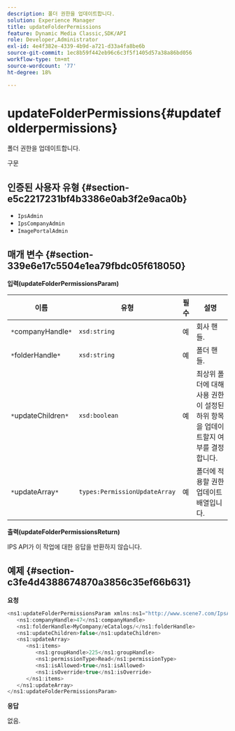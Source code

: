 ```yaml
---
description: 폴더 권한을 업데이트합니다.
solution: Experience Manager
title: updateFolderPermissions
feature: Dynamic Media Classic,SDK/API
role: Developer,Administrator
exl-id: 4e4f382e-4339-4b9d-a721-d33a4fa8be6b
source-git-commit: 1ec8b59f442eb96c6c3f5f1405d57a38a86bd056
workflow-type: tm+mt
source-wordcount: '77'
ht-degree: 18%

---
```


# updateFolderPermissions{#updatefolderpermissions}

폴더 권한을 업데이트합니다.

구문

## 인증된 사용자 유형 {#section-e5c2217231bf4b3386e0ab3f2e9aca0b}

* `IpsAdmin`
* `IpsCompanyAdmin`
* `ImagePortalAdmin`

## 매개 변수 {#section-339e6e17c5504e1ea79fbdc05f618050}

**입력(updateFolderPermissionsParam)**

| 이름 | 유형 | 필수 | 설명 |
|---|---|---|---|
| `*`companyHandle`*` | `xsd:string` | 예 | 회사 핸들. |
| `*`folderHandle`*` | `xsd:string` | 예 | 폴더 핸들. |
| `*`updateChildren`*` | `xsd:boolean` | 예 | 최상위 폴더에 대해 사용 권한이 설정된 하위 항목을 업데이트할지 여부를 결정합니다. |
| `*`updateArray`*` | `types:PermissionUpdateArray` | 예 | 폴더에 적용할 권한 업데이트 배열입니다. |

**출력(updateFolderPermissionsReturn)**

IPS API가 이 작업에 대한 응답을 반환하지 않습니다.

## 예제 {#section-c3fe4d4388674870a3856c35ef66b631}

**요청**

```java
<ns1:updateFolderPermissionsParam xmlns:ns1="http://www.scene7.com/IpsApi/xsd">
   <ns1:companyHandle>47</ns1:companyHandle>
   <ns1:folderHandle>MyCompany/eCatalogs/</ns1:folderHandle>
   <ns1:updateChildren>false</ns1:updateChildren>
   <ns1:updateArray>
      <ns1:items>
         <ns1:groupHandle>225</ns1:groupHandle>
         <ns1:permissionType>Read</ns1:permissionType>
         <ns1:isAllowed>true</ns1:isAllowed>
         <ns1:isOverride>true</ns1:isOverride>
      </ns1:items>
   </ns1:updateArray>
</ns1:updateFolderPermissionsParam>
```

**응답**

없음.

